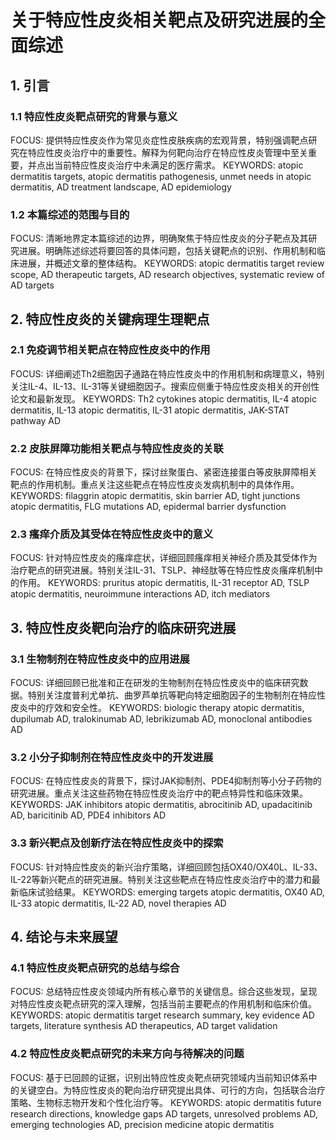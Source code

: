 # 关于特应性皮炎相关靶点及研究进展的全面综述

## 1. 引言
### 1.1 特应性皮炎靶点研究的背景与意义
FOCUS: 提供特应性皮炎作为常见炎症性皮肤疾病的宏观背景，特别强调靶点研究在特应性皮炎治疗中的重要性。解释为何靶向治疗在特应性皮炎管理中至关重要，并点出当前特应性皮炎治疗中未满足的医疗需求。
KEYWORDS: atopic dermatitis targets, atopic dermatitis pathogenesis, unmet needs in atopic dermatitis, AD treatment landscape, AD epidemiology

### 1.2 本篇综述的范围与目的
FOCUS: 清晰地界定本篇综述的边界，明确聚焦于特应性皮炎的分子靶点及其研究进展。明确陈述综述将要回答的具体问题，包括关键靶点的识别、作用机制和临床进展，并概述文章的整体结构。
KEYWORDS: atopic dermatitis target review scope, AD therapeutic targets, AD research objectives, systematic review of AD targets

## 2. 特应性皮炎的关键病理生理靶点
### 2.1 免疫调节相关靶点在特应性皮炎中的作用
FOCUS: 详细阐述Th2细胞因子通路在特应性皮炎中的作用机制和病理意义，特别关注IL-4、IL-13、IL-31等关键细胞因子。搜索应侧重于特应性皮炎相关的开创性论文和最新发现。
KEYWORDS: Th2 cytokines atopic dermatitis, IL-4 atopic dermatitis, IL-13 atopic dermatitis, IL-31 atopic dermatitis, JAK-STAT pathway AD

### 2.2 皮肤屏障功能相关靶点与特应性皮炎的关联
FOCUS: 在特应性皮炎的背景下，探讨丝聚蛋白、紧密连接蛋白等皮肤屏障相关靶点的作用机制。重点关注这些靶点在特应性皮炎发病机制中的具体作用。
KEYWORDS: filaggrin atopic dermatitis, skin barrier AD, tight junctions atopic dermatitis, FLG mutations AD, epidermal barrier dysfunction

### 2.3 瘙痒介质及其受体在特应性皮炎中的意义
FOCUS: 针对特应性皮炎的瘙痒症状，详细回顾瘙痒相关神经介质及其受体作为治疗靶点的研究进展。特别关注IL-31、TSLP、神经肽等在特应性皮炎瘙痒机制中的作用。
KEYWORDS: pruritus atopic dermatitis, IL-31 receptor AD, TSLP atopic dermatitis, neuroimmune interactions AD, itch mediators

## 3. 特应性皮炎靶向治疗的临床研究进展
### 3.1 生物制剂在特应性皮炎中的应用进展
FOCUS: 详细回顾已批准和正在研发的生物制剂在特应性皮炎中的临床研究数据。特别关注度普利尤单抗、曲罗芦单抗等靶向特定细胞因子的生物制剂在特应性皮炎中的疗效和安全性。
KEYWORDS: biologic therapy atopic dermatitis, dupilumab AD, tralokinumab AD, lebrikizumab AD, monoclonal antibodies AD

### 3.2 小分子抑制剂在特应性皮炎中的开发进展
FOCUS: 在特应性皮炎的背景下，探讨JAK抑制剂、PDE4抑制剂等小分子药物的研究进展。重点关注这些药物在特应性皮炎治疗中的靶点特异性和临床效果。
KEYWORDS: JAK inhibitors atopic dermatitis, abrocitinib AD, upadacitinib AD, baricitinib AD, PDE4 inhibitors AD

### 3.3 新兴靶点及创新疗法在特应性皮炎中的探索
FOCUS: 针对特应性皮炎的新兴治疗策略，详细回顾包括OX40/OX40L、IL-33、IL-22等新兴靶点的研究进展。特别关注这些靶点在特应性皮炎治疗中的潜力和最新临床试验结果。
KEYWORDS: emerging targets atopic dermatitis, OX40 AD, IL-33 atopic dermatitis, IL-22 AD, novel therapies AD

## 4. 结论与未来展望
### 4.1 特应性皮炎靶点研究的总结与综合
FOCUS: 总结特应性皮炎领域内所有核心章节的关键信息。综合这些发现，呈现对特应性皮炎靶点研究的深入理解，包括当前主要靶点的作用机制和临床价值。
KEYWORDS: atopic dermatitis target research summary, key evidence AD targets, literature synthesis AD therapeutics, AD target validation

### 4.2 特应性皮炎靶点研究的未来方向与待解决的问题
FOCUS: 基于已回顾的证据，识别出特应性皮炎靶点研究领域内当前知识体系中的关键空白。为特应性皮炎的靶向治疗研究提出具体、可行的方向，包括联合治疗策略、生物标志物开发和个性化治疗等。
KEYWORDS: atopic dermatitis future research directions, knowledge gaps AD targets, unresolved problems AD, emerging technologies AD, precision medicine atopic dermatitis